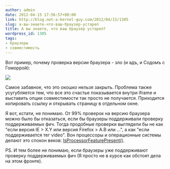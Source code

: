 ```yaml
---
author: admin
date: 2012-04-15 17:56:57+00:00
link: http://blog.not-a-kernel-guy.com/2012/04/15/1305
slug: а-вы-знаете-что-ваш-браузер-устарел
title: А вы знаете, что ваш браузер устарел?
wordpress_id: 1305
tags:
- браузеры
- совместимость
---
```


Вот пример, почему проверка версии браузера - зло (и адъ, и Содомъ с Гоморрой):

[![](/2012/04/upgradeie-300x162.jpg)](/2012/04/upgradeie.jpg)

Самое забавное, что это окошко нельзя закрыть. Проблема также усугубляется тем, что все это счастье показывается внутри iframe и выставить опции совместимости так просто не получается. Приходится копировать ссылку и открывать страницу в отдельном окне.

Я вот, кстати, не понимаю. От 99% проверок на версию браузера можно было бы отказаться, если бы браузеры поддерживали проверку поддерживаемых фич. Тогда продобные проверки выглядели бы не как "если версия IE > X.Y или версия Firefox > A.B или ...", а как "если поддерживается тег video". Вон процессоры и операционные системы делают это спокон веков: [IsProcessorFeaturePresent()](http://msdn.microsoft.com/en-us/library/windows/desktop/ms724482(v=vs.85).aspx).

PS. И тем более не понимаю, если браузеры уже поддерживают проверку поддерживаемых фич (Я просто не в курсе как обстоят дела на этом фронте).
